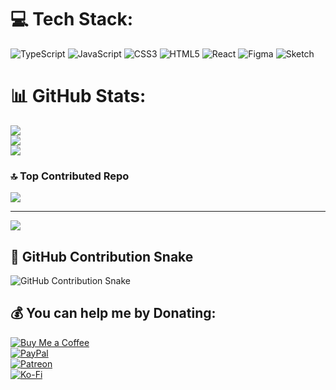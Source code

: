 # 💻 Tech Stack:
![TypeScript](https://img.shields.io/badge/typescript-%23007ACC.svg?style=for-the-badge&logo=typescript&logoColor=white) 
![JavaScript](https://img.shields.io/badge/javascript-%23323330.svg?style=for-the-badge&logo=javascript&logoColor=%23F7DF1E) 
![CSS3](https://img.shields.io/badge/css3-%231572B6.svg?style=for-the-badge&logo=css3&logoColor=white) 
![HTML5](https://img.shields.io/badge/html5-%23E34F26.svg?style=for-the-badge&logo=html5&logoColor=white) 
![React](https://img.shields.io/badge/react-%2320232a.svg?style=for-the-badge&logo=react&logoColor=%2361DAFB) 
![Figma](https://img.shields.io/badge/figma-%23F24E1E.svg?style=for-the-badge&logo=figma&logoColor=white) 
![Sketch](https://img.shields.io/badge/Sketch-FFB387?style=for-the-badge&logo=sketch&logoColor=black)

# 📊 GitHub Stats:
![](https://github-readme-stats.vercel.app/api?username=ENdilinge&theme=merko&hide_border=false&include_all_commits=false&count_private=false)<br/>
![](https://github-readme-streak-stats.herokuapp.com/?user=ENdilinge&theme=merko&hide_border=false)<br/>
![](https://github-readme-stats.vercel.app/api/top-langs/?username=ENdilinge&theme=merko&hide_border=false&include_all_commits=false&count_private=false&layout=compact)

### 🔝 Top Contributed Repo
![](https://github-contributor-stats.vercel.app/api?username=ENdilinge&limit=5&theme=gruvbox&combine_all_yearly_contributions=true)

---
[![](https://visitcount.itsvg.in/api?id=ENdilinge&icon=0&color=0)](https://visitcount.itsvg.in)

## 🐍 GitHub Contribution Snake  
![GitHub Contribution Snake](https://github.com/ENdilinge/ENdilinge/blob/output/github-contribution-grid-snake.svg)

## 💰 You can help me by Donating:
[![Buy Me a Coffee](https://img.shields.io/badge/Buy%20Me%20a%20Coffee-FFDD00?style=for-the-badge&logo=buy-me-a-coffee&logoColor=black)](https://buymeacoffee.com/buymeacoffee)  
[![PayPal](https://img.shields.io/badge/PayPal-00457C?style=for-the-badge&logo=paypal&logoColor=white)](https://paypal.me/evansndilinge111@gmail.com)  
[![Patreon](https://img.shields.io/badge/Patreon-FF424D?style=for-the-badge&logo=patreon&logoColor=white)](https://patreon.com/patreon)  
[![Ko-Fi](https://img.shields.io/badge/Ko--fi-F16061?style=for-the-badge&logo=kofi&logoColor=white)](https://ko-fi.com/kofi)  

<!-- Proudly created with GPRM ( https://gprm.itsvg.in ) -->
